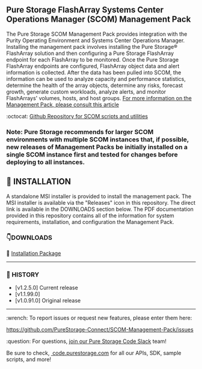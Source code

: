
## Pure Storage FlashArray Systems Center Operations Manager (SCOM) Management Pack


The Pure Storage SCOM Management Pack provides integration with the Purity Operating Environment and Systems Center Operations Manager. Installing the management pack involves installing the Pure Storage® FlashArray solution and then configuring a Pure Storage FlashArray endpoint for each FlashArray to be monitored. Once the Pure
Storage FlashArray endpoints are configured, FlashArray object data and alert information is collected. After the data has been pulled into SCOM, the information can be used to analyze capacity and performance statistics, determine the health of the array objects, determine any risks, forecast growth, generate custom workloads, analyze alerts, and monitor FlashArrays' volumes, hosts, and host groups.
[For more information on the Management Pack, please consult this article](https://support.purestorage.com/Solutions/Microsoft_Platform_Guide/System_Center_Suite/System_Center_Operations_Manager_2012_R2_(SCOM))

:octocat: [Github Repository for SCOM scripts and utilities](https://github.com/PureStorage-OpenConnect/FlashArray-SCOM-Scripts)

### Note: Pure Storage recommends for larger SCOM environments with multiple SCOM instances that, if possible, new releases of Management Packs be initially installed on a single SCOM instance first and tested for changes before deploying to all instances.

## :floppy_disk: INSTALLATION
A standalone MSI installer is provided to install the management pack. The MSI installer is available via the "Releases" icon in this repository. The direct link is available in the DOWNLOADS section below. The PDF documentation provided in this repository contains all of the information for system requirements, installation, and configuration the Management Pack.

### :point_down:DOWNLOADS
:small_orange_diamond: [Installation Package](https://github.com/PureStorage-Connect/PowerShellSDK2/blob/master/PurePowerShellSDKInstaller.msi)<br>

<!-- wp:separator -->
<hr class="wp-block-separator"/>
<!-- /wp:separator -->

### :date: HISTORY
* [v1.2.5.0] Current release
* [v1.1.99.0]
* [v1.0.91.0] Original release


<!-- wp:separator -->
<hr class="wp-block-separator"/>
<!-- /wp:separator -->

<!-- wp:paragraph -->
<p> :wrench: To report issues or request new features, please enter them here:</em></p>
<!-- /wp:paragraph -->

<!-- wp:paragraph -->
<p><a href="https://github.com/PureStorage-Connect/SCOM-Management-Pack/issues">https://github.com/PureStorage-Connect/SCOM-Management-Pack/issues</a></p>
<!-- /wp:paragraph -->

<!-- wp:paragraph -->
<p> :question: For questions,&nbsp;<a href="https://codeinvite.purestorage.com/">join our Pure Storage Code Slack</a>&nbsp;team!</p>
<!-- /wp:paragraph -->

<!-- wp:paragraph -->
<p>Be sure to check,&nbsp;<a href="https://code.purestorage.com/"> code.purestorage.com</a> for all our APIs, SDK, sample scripts, and more!</p>
<!-- /wp:paragraph -->
